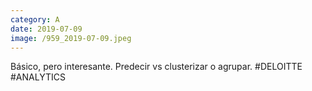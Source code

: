 ```yaml
--- 
category: A 
date: 2019-07-09 
image: /959_2019-07-09.jpeg 
--- 
```


Básico, pero interesante. Predecir vs clusterizar o agrupar. #DELOITTE #ANALYTICS